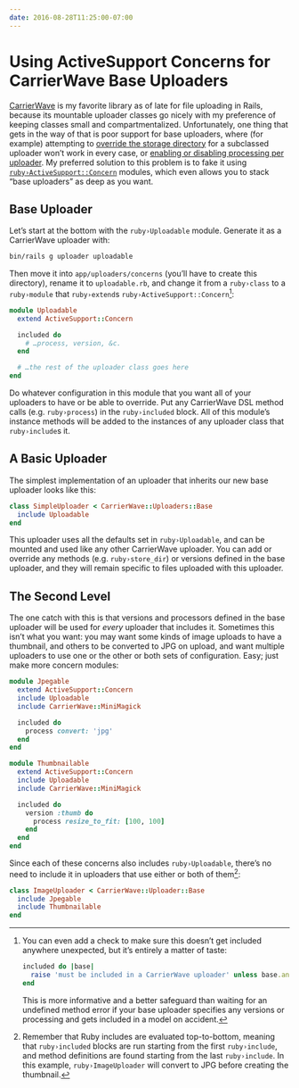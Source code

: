 ```yaml
---
date: 2016-08-28T11:25:00-07:00
---
```


# Using ActiveSupport Concerns for CarrierWave Base Uploaders

[CarrierWave][] is my favorite library as of late for file uploading in Rails,
because its mountable uploader classes go nicely with my preference of keeping
classes small and compartmentalized. Unfortunately, one thing that gets in the
way of that is poor support for base uploaders, where (for example) attempting
to [override the storage directory][] for a subclassed uploader won’t work in
every case, or [enabling or disabling processing per uploader][]. My preferred
solution to this problem is to fake it using [`ruby›ActiveSupport::Concern`][]
modules, which even allows you to stack “base uploaders” as deep as you want.

## Base Uploader

Let’s start at the bottom with the `ruby›Uploadable` module. Generate it as a
CarrierWave uploader with:

```bash
bin/rails g uploader uploadable
```

Then move it into `app/uploaders/concerns` (you’ll have to create this
directory), rename it to `uploadable.rb`, and change it from a `ruby›class`
to a `ruby›module` that `ruby›extend`s `ruby›ActiveSupport::Concern`[^raise]:

```ruby
module Uploadable
  extend ActiveSupport::Concern

  included do
    # …process, version, &c.
  end

  # …the rest of the uploader class goes here
end
```

Do whatever configuration in this module that you want all of your uploaders
to have or be able to override. Put any CarrierWave DSL method calls (e.g.
`ruby›process`) in the `ruby›included` block. All of this module’s instance
methods will be added to the instances of any uploader class that
`ruby›include`s it.

## A Basic Uploader

The simplest implementation of an uploader that inherits our new base uploader
looks like this:

```ruby
class SimpleUploader < CarrierWave::Uploaders::Base
  include Uploadable
end
```

This uploader uses all the defaults set in `ruby›Uploadable`, and can be
mounted and used like any other CarrierWave uploader. You can add or override
any methods (e.g. `ruby›store_dir`) or versions defined in the base uploader,
and they will remain specific to files uploaded with this uploader.

## The Second Level

The one catch with this is that versions and processors defined in the base
uploader will be used for _every_ uploader that includes it. Sometimes this
isn’t what you want: you may want some kinds of image uploads to have a
thumbnail, and others to be converted to JPG on upload, and want multiple
uploaders to use one or the other or both sets of configuration. Easy; just make
more concern modules:

```ruby
module Jpegable
  extend ActiveSupport::Concern
  include Uploadable
  include CarrierWave::MiniMagick

  included do
    process convert: 'jpg'
  end
end
```

```ruby
module Thumbnailable
  extend ActiveSupport::Concern
  include Uploadable
  include CarrierWave::MiniMagick

  included do
    version :thumb do
      process resize_to_fit: [100, 100]
    end
  end
end
```

Since each of these concerns also includes `ruby›Uploadable`, there’s no need
to include it in uploaders that use either or both of them[^inc]:

```ruby
class ImageUploader < CarrierWave::Uploader::Base
  include Jpegable
  include Thumbnailable
end
```

[^raise]:

    You can even add a check to make sure this doesn’t get included anywhere
    unexpected, but it’s entirely a matter of taste:

    ```ruby
    included do |base|
      raise 'must be included in a CarrierWave uploader' unless base.ancestors.include?(CarrierWave::Uploader::Base)
    end
    ```

    This is more informative and a better safeguard than waiting for an
    undefined method error if your base uploader specifies any versions or
    processing and gets included in a model on accident.

[^inc]:

    Remember that Ruby includes are evaluated top-to-bottom, meaning that
    `ruby›included` blocks are run starting from the first `ruby›include`, and
    method definitions are found starting from the last `ruby›include`. In this
    example, `ruby›ImageUploader` will convert to JPG before creating the
    thumbnail.

[carrierwave]: https://github.com/carrierwaveuploader/carrierwave
[override the storage directory]: https://github.com/carrierwaveuploader/carrierwave/issues/1064
[enabling or disabling processing per uploader]: https://github.com/carrierwaveuploader/carrierwave/issues/1349
[`ruby›activesupport::concern`]: http://api.rubyonrails.org/classes/ActiveSupport/Concern.html
